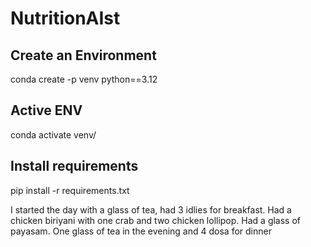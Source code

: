# NutritionAIst


## Create an Environment

conda create -p venv python==3.12

## Active ENV

conda activate venv/

## Install requirements

pip install -r requirements.txt

I started the day with a glass of tea, had 3 idlies for breakfast. Had a chicken biriyani with one crab and two chicken lollipop.  Had a glass of  payasam. One glass of tea in the evening and 4 dosa for dinner